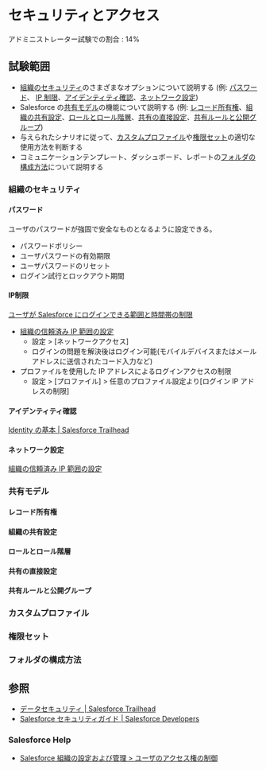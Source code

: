 # セキュリティとアクセス

アドミニストレーター試験での割合 : 14%

## 試験範囲

- [組織のセキュリティ](security-and-access.md#組織のセキュリティ)のさまざまなオプションについて説明する (例: [パスワード](security-and-access.md#パスワード)、 [IP 制限](security-and-access.md#IP制限)、[アイデンティティ確認](security-and-access.md#アイデンティティ確認)、[ネットワーク設定](security-and-access.md#ネットワーク設定))
- Salesforce の[共有モデル](security-and-access.md#共有モデル)の機能について説明する (例: [レコード所有権](security-and-access.md#レコード所有権)、[組織の共有設定](security-and-access.md#組織の共有設定)、[ロールとロール階層](security-and-access.md#ロールとロール階層)、[共有の直接設定](security-and-access.md#共有の直接設定)、[共有ルールと公開グループ](security-and-access.md#共有ルールと公開グループ))
- 与えられたシナリオに従って、[カスタムプロファイル](security-and-access.md#カスタムプロファイル)や[権限セット](security-and-access.md#権限セット)の適切な使用方法を判断する
- コミュニケーションテンプレート、ダッシュボード、レポートの[フォルダの構成方法](security-and-access.md#フォルダの構成方法)について説明する


### 組織のセキュリティ


#### パスワード

ユーザのパスワードが強固で安全なものとなるように設定できる。

- パスワードポリシー
- ユーザパスワードの有効期限
- ユーザパスワードのリセット
- ログイン試行とロックアウト期間

#### IP制限

[ユーザが Salesforce にログインできる範囲と時間帯の制限](https://help.salesforce.com/articleView?id=admin_loginrestrict.htm&type=5)

- [組織の信頼済み IP 範囲の設定](https://help.salesforce.com/articleView?id=security_networkaccess.htm&type=5)
  - 設定 > [ネットワークアクセス]
  - ログインの問題を解決後はログイン可能(モバイルデバイスまたはメールアドレスに送信されたコード入力など)
- プロファイルを使用した IP アドレスによるログインアクセスの制限
  - 設定 > [プロファイル] > 任意のプロファイル設定より[ログイン IP アドレスの制限]

#### アイデンティティ確認

[Identity の基本 | Salesforce Trailhead](https://trailhead.salesforce.com/ja/content/learn/modules/identity_basics)

#### ネットワーク設定

[組織の信頼済み IP 範囲の設定](https://help.salesforce.com/articleView?id=security_networkaccess.htm&type=5)

### 共有モデル



#### レコード所有権


#### 組織の共有設定


#### ロールとロール階層


#### 共有の直接設定


#### 共有ルールと公開グループ


### カスタムプロファイル


### 権限セット


### フォルダの構成方法


## 参照

- [データセキュリティ | Salesforce Trailhead](https://trailhead.salesforce.com/ja/content/learn/modules/data_security)
- [Salesforce セキュリティガイド | Salesforce Developers](https://developer.salesforce.com/docs/atlas.ja-jp.securityImplGuide.meta/securityImplGuide/salesforce_security_guide.htm)

### Salesforce Help

- [Salesforce 組織の設定および管理 > ユーザのアクセス権の制御](https://help.salesforce.com/articleView?id=security_data_access.htm&type=5)

